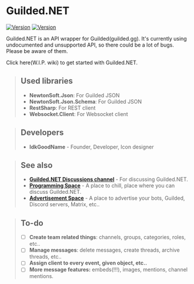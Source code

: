 # Guilded.NET

[![Version](https://img.shields.io/badge/Version-0.0.1-red?style=for-the-badge)](https://github.com/IdkGoodName/Guilded.NET) [![Version](https://img.shields.io/badge/Version-Alpha-red?style=for-the-badge)](https://github.com/IdkGoodName/Guilded.NET)

Guilded.NET is an API wrapper for Guilded(guilded.gg). It's currently using undocumented and unsupported API, so there could be a lot of bugs. Please be aware of them.

Click here(W.I.P. wiki) to get started with Guilded.NET.

> ## Used libraries
> - **NewtonSoft.Json**: For Guilded JSON
> - **NewtonSoft.Json.Schema**: For Guilded JSON
> - **RestSharp**: For REST client
> - **Websocket.Client**: For Websocket client

> ## Developers
> - **IdkGoodName** - Founder, Developer, Icon designer

> ## See also
> - **[Guilded.NET Discussions channel](https://www.guilded.gg/Programming/groups/1DvNOxOD/channels/94a1b65f-50e4-4fb3-a355-e285e7c5257d/chat)** - For discussing Guilded.NET.
> - **[Programming Space](https://guilded.gg/Programming)** - A place to chill, place where you can discuss Guilded.NET.
> - **[Advertisement Space](https://guilded.gg/Advertisement)** - A place to advertise your bots, Guilded, Discord servers, Matrix, etc..

> ## To-do
> - [ ] **Create team related things**: channels, groups, categories, roles, etc..
> - [ ] **Manage messages**: delete messages, create threads, archive threads, etc..
> - [ ] **Assign client to every event, given object, etc..**
> - [ ] **More message features:** embeds(!!!), images, mentions, channel mentions.